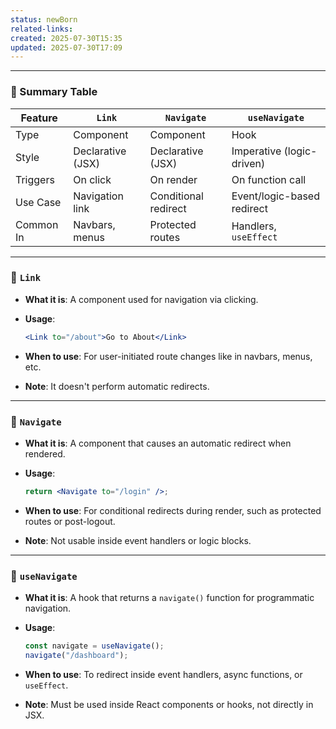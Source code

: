 ```yaml
---
status: newBorn
related-links: 
created: 2025-07-30T15:35
updated: 2025-07-30T17:09
---
```

---

### 🧾 Summary Table

|Feature|`Link`|`Navigate`|`useNavigate`|
|---|---|---|---|
|Type|Component|Component|Hook|
|Style|Declarative (JSX)|Declarative (JSX)|Imperative (logic-driven)|
|Triggers|On click|On render|On function call|
|Use Case|Navigation link|Conditional redirect|Event/logic-based redirect|
|Common In|Navbars, menus|Protected routes|Handlers, `useEffect`|

---

### 🔗 `Link`

- **What it is**: A component used for navigation via clicking.
    
- **Usage**:
    
    ```jsx
    <Link to="/about">Go to About</Link>
    ```
    
- **When to use**: For user-initiated route changes like in navbars, menus, etc.
    
- **Note**: It doesn't perform automatic redirects.
    

---

### 🔁 `Navigate`

- **What it is**: A component that causes an automatic redirect when rendered.
    
- **Usage**:
    
    ```jsx
    return <Navigate to="/login" />;
    ```
    
- **When to use**: For conditional redirects during render, such as protected routes or post-logout.
    
- **Note**: Not usable inside event handlers or logic blocks.
    

---

### 🧠 `useNavigate`

- **What it is**: A hook that returns a `navigate()` function for programmatic navigation.
    
- **Usage**:
    
    ```jsx
    const navigate = useNavigate();
    navigate("/dashboard");
    ```
    
- **When to use**: To redirect inside event handlers, async functions, or `useEffect`.
    
- **Note**: Must be used inside React components or hooks, not directly in JSX.